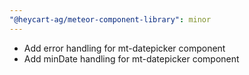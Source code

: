 ```yaml
---
"@heycart-ag/meteor-component-library": minor
---
```


- Add error handling for mt-datepicker component
- Add minDate handling for mt-datepicker component
